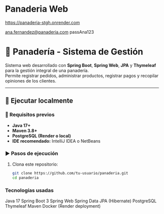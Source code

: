 # Panaderia Web
https://panaderia-stgh.onrender.com

ana.fernandez@panaderia.com
passAna123


# 🍞 Panadería - Sistema de Gestión

Sistema web desarrollado con **Spring Boot**, **Spring Web**, **JPA** y **Thymeleaf** para la gestión integral de una panadería.  
Permite registrar pedidos, administrar productos, registrar pagos y recopilar opiniones de los clientes.

---

## 🚀 Ejecutar localmente

### 🔧 Requisitos previos
- **Java 17+**
- **Maven 3.8+**
- **PostgreSQL (Render o local)**
- **IDE recomendado:** IntelliJ IDEA o NetBeans

### ▶️ Pasos de ejecución

1. Clona este repositorio:
   ```bash
   git clone https://github.com/tu-usuario/panaderia.git
   cd panaderia


### Tecnologías usadas

Java 17
Spring Boot 3
Spring Web
Spring Data JPA (Hibernate)
PostgreSQL
Thymeleaf
Maven
Docker (Render deployment)



